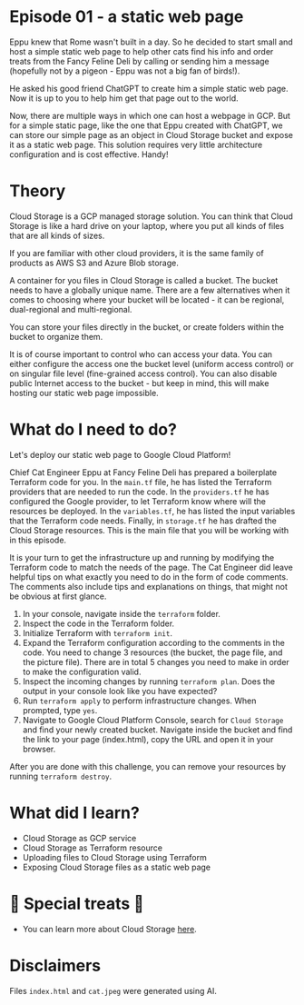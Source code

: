 # Episode 01 - a static web page

Eppu knew that Rome wasn't built in a day. So he decided to start small and host a simple static web page to help other cats find his info and order treats from the Fancy Feline Deli by calling or sending him a message (hopefully not by a pigeon - Eppu was not a big fan of birds!).

He asked his good friend ChatGPT to create him a simple static web page. Now it is up to you to help him get that page out to the world.

Now, there are multiple ways in which one can host a webpage in GCP. But for a simple static page, like the one that Eppu created with ChatGPT, we can store our simple page as an object in Cloud Storage bucket and expose it as a static web page. This solution requires very little architecture configuration and is cost effective. Handy!

# Theory

Cloud Storage is a GCP managed storage solution. You can think that Cloud Storage is like a hard drive on your laptop, where you put all kinds of files that are all kinds of sizes.

If you are familiar with other cloud providers, it is the same family of products as AWS S3 and Azure Blob storage.

A container for you files in Cloud Storage is called a bucket. The bucket needs to have a globally unique name. There are a few alternatives when it comes to choosing where your bucket will be located - it can be regional, dual-regional and multi-regional. 

You can store your files directly in the bucket, or create folders within the bucket to organize them.

It is of course important to control who can access your data. You can either configure the access one the bucket level (uniform access control) or on singular file level (fine-grained access control). You can also disable public Internet access to the bucket - but keep in mind, this will make hosting our static web page impossible.

# What do I need to do?

Let's deploy our static web page to Google Cloud Platform! 

Chief Cat Engineer Eppu at Fancy Feline Deli has prepared a boilerplate Terraform code for you. 
In the `main.tf` file, he has listed the Terraform providers that are needed to run the code.
In the `providers.tf` he has configured the Google provider, to let Terraform know where will the resources be deployed. 
In the `variables.tf`, he has listed the input variables that the Terraform code needs.
Finally, in `storage.tf` he has drafted the Cloud Storage resources. This is the main file that you will be working with in this episode.

It is your turn to get the infrastructure up and running by modifying the Terraform code to match the needs of the page. The Cat Engineer did leave helpful tips on what exactly you need to do in the form of code comments. The comments also include tips and explanations on things, that might not be obvious at first glance.

1. In your console, navigate inside the `terraform` folder.
2. Inspect the code in the Terraform folder.
3. Initialize Terraform with `terraform init`.
4. Expand the Terraform configuration according to the comments in the code. You need to change 3 resources (the bucket, the page file, and the picture file). There are in total 5 changes you need to make in order to make the configuration valid.
5. Inspect the incoming changes by running `terraform plan`. Does the output in your console look like you have expected?
6. Run `terraform apply` to perform infrastructure changes. When prompted, type `yes`.
7. Navigate to Google Cloud Platform Console, search for `Cloud Storage` and find your newly created bucket. Navigate inside the bucket and find the link to your page (index.html), copy the URL and open it in your browser.

After you are done with this challenge, you can remove your resources by running `terraform destroy`.

# What did I learn?
- Cloud Storage as GCP service
- Cloud Storage as Terraform resource 
- Uploading files to Cloud Storage using Terraform 
- Exposing Cloud Storage files as a static web page

# 🐾 Special treats 🐾 
- You can learn more about Cloud Storage [here](https://cloud.google.com/storage?hl=en). 

# Disclaimers 
Files `index.html` and `cat.jpeg` were generated using AI.

